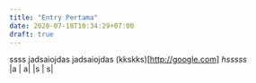 ```yaml
---
title: "Entry Pertama"
date: 2020-07-18T10:34:29+07:00
draft: true
---
```


ssss
jadsaiojdas jadsaiojdas (kkskks)[http://google.com]
*hsssss*  
|a | a|
|s | s|